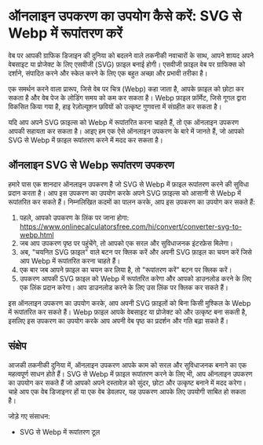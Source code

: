 ऑनलाइन उपकरण का उपयोग कैसे करें: SVG से Webp में रूपांतरण करें
==============================================================

वेब पर आपकी ग्राफिक डिजाइन की दुनिया को बदलने वाले तकनीकी नवाचारों के साथ, आपने शायद अपने वेबसाइट या प्रोजेक्ट के लिए एसवीजी (SVG) फ़ाइल बनाई होगी। एसवीजी फ़ाइल वेब पर ग्राफिक्स को दर्शाने, संपादित करने और स्केल करने के लिए एक बहुत अच्छा और प्रभावी तरीका है।

एक समर्थन करने वाला प्रारूप, जिसे वेब पर चित्र (Webp) कहा जाता है, आपके फ़ाइल को छोटा कर सकता है और वेब पेज के लोडिंग समय को कम कर सकता है। Webp फ़ाइल फ़ॉर्मेट, जिसे गूगल द्वारा विकसित किया गया है, हाइ रेज़ोल्यूशन छवियों को उत्कृष्ट गुणवत्ता में संग्रहीत कर सकता है।

यदि आप अपने SVG फ़ाइल्स को Webp में रूपांतरित करना चाहते हैं, तो एक ऑनलाइन उपकरण आपकी सहायता कर सकता है। आइए हम एक ऐसे ऑनलाइन उपकरण के बारे में जानते हैं, जो आपको SVG से Webp में फ़ाइल रूपांतरण करने में मदद कर सकता है।

ऑनलाइन SVG से Webp रूपांतरण उपकरण
---------------------------------

हमारे पास एक शानदार ऑनलाइन उपकरण है जो SVG से Webp में फ़ाइल रूपांतरण करने की सुविधा प्रदान करता है। आप इस उपकरण का उपयोग करके अपने SVG फ़ाइल्स को आसानी से Webp में रूपांतरित कर सकते हैं। निम्नलिखित कदमों का पालन करके, आप इस उपकरण का उपयोग कर सकते हैं:

1. पहले, आपको उपकरण के लिंक पर जाना होगा: <https://www.onlinecalculatorsfree.com/hi/convert/converter-svg-to-webp.html>
2. जब आप उपकरण पृष्ठ पर पहुंचेंगे, तो आपको एक सरल और सुविधाजनक इंटरफ़ेस मिलेगा।
3. अब, "चयनित SVG फ़ाइल" वाले बटन पर क्लिक करें और अपनी SVG फ़ाइल का चयन करें जिसे आप Webp में रूपांतरित करना चाहते हैं।
4. एक बार जब आपने फ़ाइल का चयन कर लिया है, तो "रूपांतरण करें" बटन पर क्लिक करें।
5. उपकरण आपकी SVG फ़ाइल को Webp में रूपांतरित करेगा और आपको डाउनलोड करने के लिए एक लिंक प्रदान करेगा। आप डाउनलोड करने के लिए उस लिंक पर क्लिक कर सकते हैं।

इस ऑनलाइन उपकरण का उपयोग करके, आप अपनी SVG फ़ाइलों को बिना किसी मुश्किल के Webp में रूपांतरित कर सकते हैं। Webp फ़ाइल आपके वेबसाइट या प्रोजेक्ट को और उत्कृष्ट बना सकती है, इसलिए इस उपकरण का उपयोग करके आप अपनी वेब पृष्ठ का प्रदर्शन और गति बढ़ा सकते हैं।

संक्षेप
-------

आजकी तकनीकी दुनिया में, ऑनलाइन उपकरण आपके काम को सरल और सुविधाजनक बनाने का एक महत्वपूर्ण साधन होते हैं। SVG से Webp में फ़ाइल रूपांतरण करने के लिए भी, आप ऑनलाइन उपकरण का उपयोग कर सकते हैं जो आपको अपने दस्तावेज़ को सुंदर, छोटा और उत्कृष्ट बनाने में मदद करेगा। चाहे आप एक वेब डिजाइनर हों या एक वेब डेवलपर, यह उपकरण आपके लिए उपयोगी साबित हो सकता है।

जोड़े गए संसाधन:

- SVG से Webp में रूपांतरण टूल